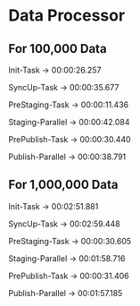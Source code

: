 # Data Processor

## For 100,000 Data
Init-Task -> 00:00:26.257

SyncUp-Task -> 00:00:35.677

PreStaging-Task -> 00:00:11.436

Staging-Parallel -> 00:00:42.084

PrePublish-Task -> 00:00:30.440

Publish-Parallel -> 00:00:38.791

## For 1,000,000 Data
Init-Task -> 00:02:51.881

SyncUp-Task -> 00:02:59.448

PreStaging-Task -> 00:00:30.605

Staging-Parallel -> 00:01:58.716

PrePublish-Task -> 00:00:31.406

Publish-Parallel -> 00:01:57.185
